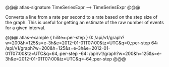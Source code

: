 @@@ atlas-signature
TimeSeriesExpr
-->
TimeSeriesExpr
@@@

Converts a line from a rate per second to a rate based on the step size of the graph.
This is useful for getting an estimate of the raw number of events for a given
interval.

@@@ atlas-example { hilite=:per-step }
0: /api/v1/graph?w=200&h=125&s=e-3h&e=2012-01-01T07:00&tz=UTC&q=0,:per-step
64: /api/v1/graph?w=200&h=125&s=e-3h&e=2012-01-01T07:00&tz=UTC&q=64,:per-step
-64: /api/v1/graph?w=200&h=125&s=e-3h&e=2012-01-01T07:00&tz=UTC&q=-64,:per-step
@@@